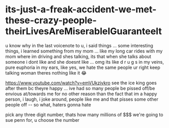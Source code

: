 # its-just-a-freak-accident-we-met-these-crazy-people-theirLivesAreMiserableIGuaranteeIt

u know why in the last voicenote to u, i said things ... some interesting things, i learned something from my mom ... like my long car rides with my mom where im driving and shes talking, its that when she talks about someone i dont like and she doesnt like ... omg its like d r u g s in my veins, pure euphoria in my ears, like yes, we hate the same people ur right keep talking woman theres nothing like it 😂

https://www.youtube.com/watch?v=emVUkzjykro see the ice king goes after them bc theyre happy ... ive had so many people be pissed off/be envious at/towards me for no other reason than the fact that im a happy person, i laugh, i joke around, people like me and that pisses some other people off -- so what, haters gonna hate

pick any three digit number, thats how many millions of $$$ we're going to sue penn for, u choose the number
